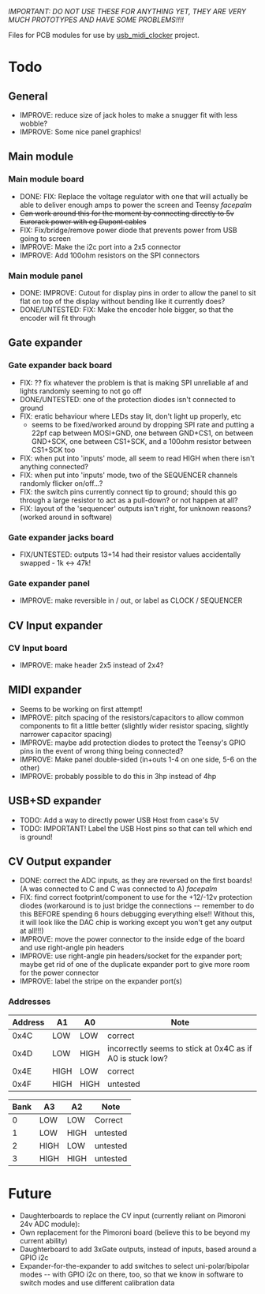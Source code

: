 *IMPORTANT: DO NOT USE THESE FOR ANYTHING YET, THEY ARE VERY MUCH PROTOTYPES AND HAVE SOME PROBLEMS!!!!*

Files for PCB modules for use by [usb_midi_clocker](https://github.com/doctea/usb_midi_clocker/) project.

# Todo

## General

- IMPROVE: reduce size of jack holes to make a snugger fit with less wobble?
- IMPROVE: Some nice panel graphics!

## Main module

### Main module board

- DONE: FIX: Replace the voltage regulator with one that will actually be able to deliver enough amps to power the screen and Teensy *facepalm*
 - ~~Can work around this for the moment by connecting directly to 5v Eurorack power with eg Dupont cables~~
- FIX: Fix/bridge/remove power diode that prevents power from USB going to screen
- IMPROVE: Make the i2c port into a 2x5 connector
- IMPROVE: Add 100ohm resistors on the SPI connectors

### Main module panel

- DONE: IMPROVE: Cutout for display pins in order to allow the panel to sit flat on top of the display without bending like it currently does?
- DONE/UNTESTED: FIX: Make the encoder hole bigger, so that the encoder will fit through

## Gate expander

### Gate expander back board

- FIX: ?? fix whatever the problem is that is making SPI unreliable af and lights randomly seeming to not go off
- DONE/UNTESTED: one of the protection diodes isn't connected to ground
- FIX: eratic behaviour where LEDs stay lit, don't light up properly, etc
	- seems to be fixed/worked around by dropping SPI rate and putting a 22pf cap between MOSI+GND, one between GND+CS1, on between GND+SCK, one between CS1+SCK, and a 100ohm resistor between CS1+SCK too
- FIX: when put into 'inputs' mode, all seem to read HIGH when there isn't anything connected?
- FIX: when put into 'inputs' mode, two of the SEQUENCER channels randomly flicker on/off...?
- FIX: the switch pins currently connect tip to ground; should this go through a large resistor to act as a pull-down?  or not happen at all?
- FIX: layout of the 'sequencer' outputs isn't right, for unknown reasons? (worked around in software)

### Gate expander jacks board

- FIX/UNTESTED: outputs 13+14 had their resistor values accidentally swapped - 1k <-> 47k!

### Gate expander panel

- IMPROVE: make reversible in / out, or label as CLOCK / SEQUENCER

## CV Input expander

### CV Input board

- IMPROVE: make header 2x5 instead of 2x4?

## MIDI expander

- Seems to be working on first attempt!
- IMPROVE: pitch spacing of the resistors/capacitors to allow common components to fit a little better (slightly wider resistor spacing, slightly narrower capacitor spacing)
- IMPROVE: maybe add protection diodes to protect the Teensy's GPIO pins in the event of wrong thing being connected?
- IMPROVE: Make panel double-sided (in+outs 1-4 on one side, 5-6 on the other)
- IMPROVE: probably possible to do this in 3hp instead of 4hp

## USB+SD expander

- TODO: Add a way to directly power USB Host from case's 5V
- TODO: IMPORTANT! Label the USB Host pins so that can tell which end is ground!

## CV Output expander

- DONE: correct the ADC inputs, as they are reversed on the first boards! (A was connected to C and C was connected to A) *facepalm*
- FIX: find correct footprint/component to use for the +12/-12v protection diodes (workaround is to just bridge the connections -- remember to do this BEFORE spending 6 hours debugging everything else!!  Without this, it will look like the DAC chip is working except you won't get any output at all!!!)
- IMPROVE: move the power connector to the inside edge of the board and use right-angle pin headers 
- IMPROVE: use right-angle pin headers/socket for the expander port; maybe get rid of one of the duplicate expander port to give more room for the power connector
- IMPROVE: label the stripe on the expander port(s)

### Addresses

| Address | A1  | A0  | Note |
| ------- | --- | --- | ---- |
|  0x4C   | LOW | LOW | correct |
|  0x4D   | LOW | HIGH | incorrectly seems to stick at 0x4C as if A0 is stuck low? |
|  0x4E   | HIGH | LOW | correct |
|  0x4F   | HIGH | HIGH | untested |

| Bank | A3 | A2 | Note |
| ---- | -- | -- | ---- |
| 0    | LOW | LOW | Correct |
| 1    | LOW | HIGH | untested |
| 2    | HIGH | LOW | untested |
| 3    | HIGH | HIGH | untested |

# Future

- Daughterboards to replace the CV input (currently reliant on Pimoroni 24v ADC module):
 - Own replacement for the Pimoroni board (believe this to be beyond my current ability)
 - Daughterboard to add 3xGate outputs, instead of inputs, based around a GPIO i2c
- Expander-for-the-expander to add switches to select uni-polar/bipolar modes -- with GPIO i2c on there, too, so that we know in software to switch modes and use different calibration data
